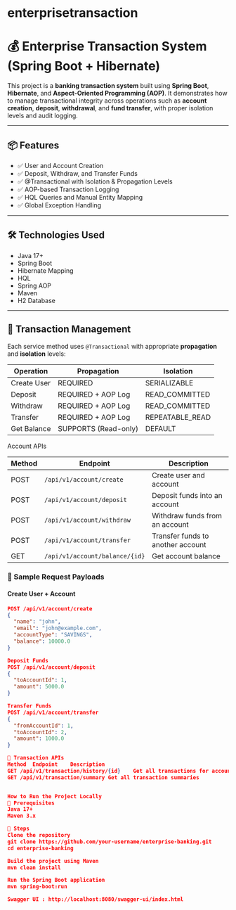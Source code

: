 # enterprisetransaction

# 💰 Enterprise Transaction System (Spring Boot + Hibernate)

This project is a **banking transaction system** built using **Spring Boot**, **Hibernate**, and **Aspect-Oriented Programming (AOP)**. It demonstrates how to manage transactional integrity across operations such as **account creation**, **deposit**, **withdrawal**, and **fund transfer**, with proper isolation levels and audit logging.

---

## 📦 Features

- ✅ User and Account Creation  
- ✅ Deposit, Withdraw, and Transfer Funds  
- ✅ @Transactional with Isolation & Propagation Levels  
- ✅ AOP-based Transaction Logging  
- ✅ HQL Queries and Manual Entity Mapping  
- ✅ Global Exception Handling  

---

## 🛠️ Technologies Used

- Java 17+
- Spring Boot
- Hibernate Mapping
- HQL
- Spring AOP
- Maven
- H2 Database

---

## 🔁 Transaction Management

Each service method uses `@Transactional` with appropriate **propagation** and **isolation** levels:

| Operation      | Propagation         | Isolation          |
|----------------|---------------------|--------------------|
| Create User    | REQUIRED            | SERIALIZABLE       |
| Deposit        | REQUIRED + AOP Log  | READ_COMMITTED     |
| Withdraw       | REQUIRED + AOP Log  | READ_COMMITTED     |
| Transfer       | REQUIRED + AOP Log  | REPEATABLE_READ    |
| Get Balance    | SUPPORTS (Read-only)| DEFAULT            |


Account APIs

| Method | Endpoint                          | Description                     |
|--------|-----------------------------------|---------------------------------|
| POST   | `/api/v1/account/create`          | Create user and account         |
| POST   | `/api/v1/account/deposit`         | Deposit funds into an account   |
| POST   | `/api/v1/account/withdraw`        | Withdraw funds from an account  |
| POST   | `/api/v1/account/transfer`        | Transfer funds to another account |
| GET    | `/api/v1/account/balance/{id}`    | Get account balance              |

### 🔄 Sample Request Payloads

#### Create User + Account
```json
POST /api/v1/account/create
{
  "name": "john",
  "email": "john@example.com",
  "accountType": "SAVINGS",
  "balance": 10000.0
}

Deposit Funds
POST /api/v1/account/deposit
{
  "toAccountId": 1,
  "amount": 5000.0
}

Transfer Funds
POST /api/v1/account/transfer
{
  "fromAccountId": 1,
  "toAccountId": 2,
  "amount": 1000.0
}

📄 Transaction APIs
Method	Endpoint	Description
GET	/api/v1/transaction/history/{id}	Get all transactions for account
GET	/api/v1/transaction/summary	Get all transaction summaries


How to Run the Project Locally
🔧 Prerequisites
Java 17+
Maven 3.x

🧪 Steps
Clone the repository
git clone https://github.com/your-username/enterprise-banking.git
cd enterprise-banking

Build the project using Maven
mvn clean install

Run the Spring Boot application
mvn spring-boot:run

Swagger UI : http://localhost:8080/swagger-ui/index.html 

